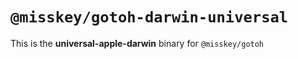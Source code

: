 # `@misskey/gotoh-darwin-universal`

This is the **universal-apple-darwin** binary for `@misskey/gotoh`
